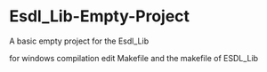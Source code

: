 # Esdl_Lib-Empty-Project
A basic empty project for the Esdl_Lib

for windows compilation edit Makefile and the makefile of ESDL_Lib

